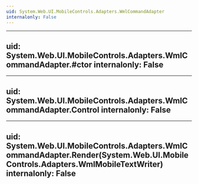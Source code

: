 ```yaml
---
uid: System.Web.UI.MobileControls.Adapters.WmlCommandAdapter
internalonly: False
---
```


---
uid: System.Web.UI.MobileControls.Adapters.WmlCommandAdapter.#ctor
internalonly: False
---

---
uid: System.Web.UI.MobileControls.Adapters.WmlCommandAdapter.Control
internalonly: False
---

---
uid: System.Web.UI.MobileControls.Adapters.WmlCommandAdapter.Render(System.Web.UI.MobileControls.Adapters.WmlMobileTextWriter)
internalonly: False
---
